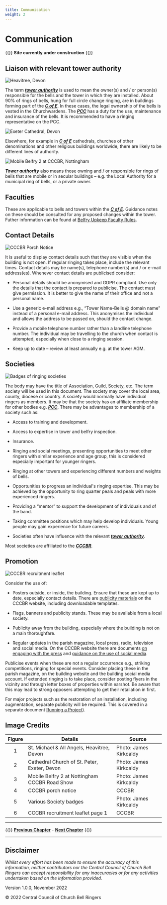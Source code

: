 ```yaml
---
title: Communication
weight: 2
---
```


# Communication

{{<hint danger>}}
**Site currently under construction**
{{</hint>}}

## Liaison with relevant tower authority 

![Heavitree, Devon](heavitree_350.jpg)

The term ***[tower authority](../glossary/#tower-authority)*** is used to mean the owner(s) and / or person(s) responsible for the bells and the tower in which they are installed.
About 90% of rings of bells, hung for full circle change ringing, are in buildings forming part of the ***[C of E](../glossary/#c-of-e)***. In these cases, the legal ownership of the bells is vested in the Churchwardens. The ***[PCC](../glossary/#pcc)*** has a duty for the use, maintenance and insurance of the bells. It is recommended to have a ringing representative on the PCC. 

![Exeter Cathedral, Devon](exeter_cathedral_350.jpg)

Elsewhere, for example in ***[C of E](../glossary/#c-of-e)*** cathedrals, churches of other denominations and other religious buildings worldwide, there are likely to be different lines of authority. 

![Mobile Belfry 2 at CCCBR, Nottingham](Mobile2_350.jpg)

***[Tower authority](../glossary/#tower-authority)*** also means those owning and / or responsible for rings of bells that are mobile or in secular buildings – e.g. the Local Authority for a municipal ring of bells, or a private owner. 

## Faculties 

These are applicable to bells and towers within the ***[C of E](../glossary/#c-of-e)***. Guidance notes on these should be consulted for any proposed changes within the tower. Futher information can be found at [Belfry Upkeep Faculty Rules](https://belfryupkeep.cccbr.org.uk/docs/030-faculty-rules/).

## Contact Details 

![CCCBR Porch Notice](porch_350.jpg)

It is useful to display contact details such that they are visible when the building is not open. If regular ringing takes place, include the relevant times. Contact details may be name(s), telephone number(s) and / or e-mail address(es). Whenever contact details are publicised consider: 

- Personal details should be anonymised and GDPR compliant. Use only the details that the contact is prepared to publicise. The contact must give permission. It is better to give the name of their office and not a personal name.

- Use a generic e-mail address e.g., “Tower Name-Bells @ domain name" instead of a personal e-mail address. This anonymises the individual and allows the address to be passed on, should the contact change.

- Provide a mobile telephone number rather than a landline telephone number. The individual may be travelling to the church when contact is attempted, especially when close to a ringing session.

- Keep up to date – review at least annually e.g. at the tower AGM.

## Societies 

![Badges of ringing societies](badges_350.jpg)

The body may have the title of Association, Guild, Society, etc. The term society will be used in this document. The society may cover the local area, county, diocese or country. A society would normally have individual ringers as members. It may be that the society has an affiliate membership for other bodies e.g. ***[PCC](./glossary/#PCC)***.
There may be advantages to membership of a society such as: 

- Access to training and development. 

- Access to expertise in tower and belfry inspection. 

- Insurance. 

- Ringing and social meetings, presenting opportunities to meet other ringers with similar experience and age group, this is considered especially important for younger ringers. 

- Ringing at other towers and experiencing different numbers and weights of bells.

- Opportunities to progress an individual's ringing expertise. This may be achieved by the opportunity to ring quarter peals and peals with more experienced ringers.

- Providing a “mentor” to support the development of individuals and of the band.

- Taking committee positions which may help develop individuals. Young people may gain experience for future careers. 

- Societies often have influence with the relevant ***[tower authority](../glossary/#tower-authority)***.

Most societies are affiliated to the ***[CCCBR](../glossary/#cccbr)***. 

## Promotion 

![CCCBR recruitment leaflet](recruitment_350.jpg)

Consider the use of: 

- Posters outside, or inside, the building. Ensure that these are kept up to date, especially contact details. There are [publicity materials](https://cccbr.org.uk/resources/publicity-material/) on the CCCBR website, including downloadable templates.

- Flags, banners and publicity stands. These may be available from a local society.  

- Publicity away from the building, especially where the building is not on a main thoroughfare. 

- Regular updates in the parish magazine, local press, radio, television and social media. On the CCCBR website there are documents [on engaging with the press](https://cccbr.org.uk/wp-content/uploads/2022/11/Press-Info.pdf) and [guidance on the use of social media](https://cccbr.org.uk/wp-content/uploads/2020/10/200902-Social_Media_Guidance.pdf).

Publicise events when these are not a regular occurrence e.g., striking competitions, ringing for special events. Consider placing these in the parish magazine, on the building website and the building social media account. If extended ringing is to take place, consider posting flyers in the vicinity and through letter boxes of properties within earshot. Be aware that this may lead to strong opposers attempting to get their retailation in first.

For major projects such as the restoration of an installation, including augmentation, separate publicity will be required. This is covered in a separate document [Running a Project](https://belfryprojects.cccbr.org.uk/)).

## Image Credits

| Figure | Details | Source |
| :---: | --- | --- |
| 1 | St. Michael & All Angels, Heavitree, Devon | Photo: James Kirkcaldy |
| 2 | Cathedral Church of St. Peter, Exeter, Devon | Photo: James Kirkcaldy |
| 3 | Mobile Belfry 2 at Nottingham CCCBR Road Show | Photo: James Kirkcaldy |
| 4 | CCCBR porch notice | CCCBR |
| 5 | Various Society badges | Photo: James Kirkcaldy |
| 6 | CCCBR recruitment leaflet page 1 | CCCBR |

----

{{<hint info>}}
**[Previous Chapter](../introduction/)** - **[Next Chapter](../formalities/)**
{{</hint>}}

----

## Disclaimer
 
*Whilst every effort has been made to ensure the accuracy of this information, neither contributors nor the Central Council of Church Bell Ringers can accept responsibility for any inaccuracies or for any activities undertaken based on the information provided.*

Version 1.0.0, November 2022

© 2022 Central Council of Church Bell Ringers
